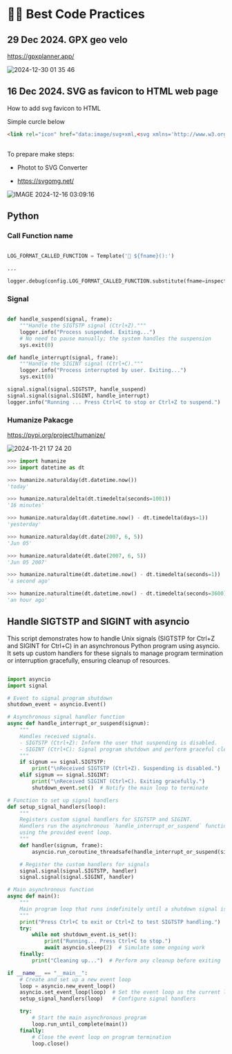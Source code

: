 # 👨‍💻 Best Code Practices


## 29 Dec 2024. GPX geo velo

https://gpxplanner.app/

![2024-12-30 01 35 46](https://github.com/user-attachments/assets/7276fa57-c97c-42cd-8b80-7bbb6674f23f)


## 16 Dec 2024. SVG as favicon to HTML web page

How to add svg favicon to HTML

Simple curcle below

```html
<link rel="icon" href="data:image/svg+xml,<svg xmlns='http://www.w3.org/2000/svg' viewBox='0 0 100 100'><circle cx='50' cy='50' r='50' fill='deepskyblue'/></svg>">
    
```

To prepare make steps:

- Photot to SVG Converter

- https://svgomg.net/

![IMAGE 2024-12-16 03:09:16](https://github.com/user-attachments/assets/724b3a03-0e94-41aa-81d5-9fa1c524a525)






## Python

### Call Function name

```python

LOG_FORMAT_CALLED_FUNCTION = Template('💈 ${fname}():')

...

logger.debug(config.LOG_FORMAT_CALLED_FUNCTION.substitute(fname=inspect.currentframe().f_code.co_name))

```


### Signal

```python

def handle_suspend(signal, frame):
    """Handle the SIGTSTP signal (Ctrl+Z)."""
    logger.info("Process suspended. Exiting...")
    # No need to pause manually; the system handles the suspension
    sys.exit(0)

def handle_interrupt(signal, frame):
    """Handle the SIGINT signal (Ctrl+C)."""
    logger.info("Process interrupted by user. Exiting...")
    sys.exit(0)

signal.signal(signal.SIGTSTP, handle_suspend)
signal.signal(signal.SIGINT, handle_interrupt)
logger.info("Running ... Press Ctrl+C to stop or Ctrl+Z to suspend.")

```



### Humanize Pakacge

https://pypi.org/project/humanize/

![2024-11-21 17 24 20](https://github.com/user-attachments/assets/39953ad3-7252-4831-a34c-f54adc9aedb7)

```python
>>> import humanize
>>> import datetime as dt

>>> humanize.naturalday(dt.datetime.now())
'today'

>>> humanize.naturaldelta(dt.timedelta(seconds=1001))
'16 minutes'

>>> humanize.naturalday(dt.datetime.now() - dt.timedelta(days=1))
'yesterday'

>>> humanize.naturalday(dt.date(2007, 6, 5))
'Jun 05'

>>> humanize.naturaldate(dt.date(2007, 6, 5))
'Jun 05 2007'

>>> humanize.naturaltime(dt.datetime.now() - dt.timedelta(seconds=1))
'a second ago'

>>> humanize.naturaltime(dt.datetime.now() - dt.timedelta(seconds=3600))
'an hour ago'

```


## Handle SIGTSTP and SIGINT with asyncio 

This script demonstrates how to handle Unix signals (SIGTSTP for Ctrl+Z and SIGINT for Ctrl+C) in an asynchronous Python program using asyncio. It sets up custom handlers for these signals to manage program termination or interruption gracefully, ensuring cleanup of resources.

```python

import asyncio
import signal

# Event to signal program shutdown
shutdown_event = asyncio.Event()

# Asynchronous signal handler function
async def handle_interrupt_or_suspend(signum):
    """
    Handles received signals.
    - SIGTSTP (Ctrl+Z): Inform the user that suspending is disabled.
    - SIGINT (Ctrl+C): Signal program shutdown and perform graceful cleanup.
    """
    if signum == signal.SIGTSTP:
        print("\nReceived SIGTSTP (Ctrl+Z). Suspending is disabled.")
    elif signum == signal.SIGINT:
        print("\nReceived SIGINT (Ctrl+C). Exiting gracefully.")
        shutdown_event.set()  # Notify the main loop to terminate

# Function to set up signal handlers
def setup_signal_handlers(loop):
    """
    Registers custom signal handlers for SIGTSTP and SIGINT.
    Handlers run the asynchronous `handle_interrupt_or_suspend` function
    using the provided event loop.
    """
    def handler(signum, frame):
        asyncio.run_coroutine_threadsafe(handle_interrupt_or_suspend(signum), loop)

    # Register the custom handlers for signals
    signal.signal(signal.SIGTSTP, handler)
    signal.signal(signal.SIGINT, handler)

# Main asynchronous function
async def main():
    """
    Main program loop that runs indefinitely until a shutdown signal is received.
    """
    print("Press Ctrl+C to exit or Ctrl+Z to test SIGTSTP handling.")
    try:
        while not shutdown_event.is_set():
            print("Running... Press Ctrl+C to stop.")
            await asyncio.sleep(2)  # Simulate some ongoing work
    finally:
        print("Cleaning up...")  # Perform any cleanup before exiting

if __name__ == "__main__":
    # Create and set up a new event loop
    loop = asyncio.new_event_loop()
    asyncio.set_event_loop(loop)  # Set the event loop as the current loop
    setup_signal_handlers(loop)   # Configure signal handlers

    try:
        # Start the main asynchronous program
        loop.run_until_complete(main())
    finally:
        # Close the event loop on program termination
        loop.close()

```



